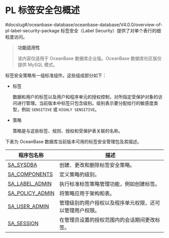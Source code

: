 PL 标签安全包概述 
===============================
#docslug#/oceanbase-database/oceanbase-database/V4.0.0/overview-of-pl-label-security-package
标签安全（Label Security）提供了对单个表行的细粒度访问。

>**功能适用性**
>
>该内容仅适用于 OceanBase 数据库企业版。OceanBase 数据库社区版仅提供 MySQL 模式。

标签安全策略有一组标准组件。这些组成部分如下：

* 标签

  数据和用户的标签以及用户和程序单元的授权控制，对所指定受保护对象的访问进行管理。当前版本中标签只包含级别。级别表示要分配给行的敏感度类型，例如 `SENSITIVE` 或 `HIGHLY SENSITIVE`。
  




* 策略

  策略是与这些标签、规则、授权和受保护表关联的名称。
  




下表为 OceanBase 数据库当前版本可用的标签安全管理包及其描述。


|                             程序包名称                              |              描述              |
|----------------------------------------------------------------|------------------------------|
| [SA_SYSDBA](2.sa_sysdba-policy-management-package/1.sa_sysdba-overview.md)       | 创建、更改和删除标签安全策略。              |
| [SA_COMPONENTS](3.sa_components-tag-package/1.sa_components-overview.md)   | 定义策略的级别。                     |
| [SA_LABEL_ADMIN](4.sa_label_admin-tag-management-pack/1.sa_label_admin-overview.md)  | 执行标准标签策略管理功能，例如创建标签。         |
| [SA_POLICY_ADMIN](5.sa_policy_admin-policy-management-packs/1.sa_policy_admin-overview.md) | 将策略应用于架构和表。                  |
| [SA_USER_ADMIN](6.sa_user_admin-user-tag-management-pack/1.sa_user_admin-overview.md)   | 管理级别的用户授权以及程序单元权限，还可以管理用户权限。 |
| [SA_SESSION](7.sa_session-session-management-pack/1.sa_session-overview.md)      | 在管理员设置的授权范围内的会话期间更改标签。       |



